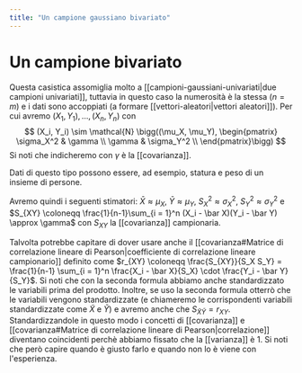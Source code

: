 ```yaml
---
title: "Un campione gaussiano bivariato"
---
```

# Un campione bivariato
Questa casistica assomiglia molto a [[campioni-gaussiani-univariati|due campioni univariati]], tuttavia in questo caso la numerosità è la stessa ($n = m$) e i dati sono accoppiati (a formare [[vettori-aleatori|vettori aleatori]]).
Per cui avremo $(X_1, Y_1), \ldots, (X_n, Y_n)$ con
$$
(X_i, Y_i) \sim \mathcal{N} \bigg((\mu_X, \mu_Y),
\begin{pmatrix}
\sigma_X^2 & \gamma     \\
\gamma     & \sigma_Y^2 \\
\end{pmatrix}\bigg)
$$
Si noti che indicheremo con $\gamma$ è la [[covarianza]].

Dati di questo tipo possono essere, ad esempio, statura e peso di un insieme di persone.

Avremo quindi i seguenti stimatori: $\bar X \approx \mu_X$, $\bar Y \approx \mu_Y$, $S_X^2 \approx \sigma_X^2$, $S_Y^2 \approx \sigma_Y^2$ e $S_{XY} \coloneqq \frac{1}{n-1}\sum_{i = 1}^n (X_i - \bar X)(Y_i - \bar Y) \approx \gamma$ con $S_{XY}$ la [[covarianza]] campionaria.

Talvolta potrebbe capitare di dover usare anche il [[covarianza#Matrice di correlazione lineare di Pearson|coefficiente di correlazione lineare campionario]] definito come $r_{XY} \coloneqq \frac{S_{XY}}{S_X S_Y} = \frac{1}{n-1} \sum_{i = 1}^n \frac{X_i - \bar X}{S_X} \cdot \frac{Y_i - \bar Y}{S_Y}$. Si noti che con la seconda formula abbiamo anche standardizzato le variabili prima del prodotto. Inoltre, se uso la seconda formula otterrò che le variabili vengono standardizzate (e chiameremo le corrispondenti variabili standardizzate come $\tilde X$ e $\tilde Y$) e avremo anche che $S_{\tilde X \tilde Y} = r_{XY}$. Standardizzandole in questo modo i concetti di [[covarianza]] e [[covarianza#Matrice di correlazione lineare di Pearson|correlazione]] diventano coincidenti perchè abbiamo fissato che la [[varianza]] è $1$. Si noti che però capire quando è giusto farlo e quando non lo è viene con l'esperienza.



